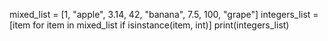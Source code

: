 mixed_list = [1, "apple", 3.14, 42, "banana", 7.5, 100, "grape"]
integers_list = [item for item in mixed_list if isinstance(item, int)]
print(integers_list)
